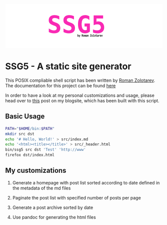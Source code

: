 <p align="center">
    <img src="ssg5.png">
</p>

# SSG5 - A static site generator

This POSIX compliable shell script has been written by [Roman
Zolotarev](https://www.romanzolotarev.com/). The documentation for this project
can be found [here](https://www.romanzolotarev.com/ssg.html)

In order to have a look at my personal customizations and usage, please head
over to [this](https://fmash16.github.io/content/posts/ssg5_site.html) post on
my blogsite, which has been built with this script.

## Basic Usage

```bash
PATH="$HOME/bin:$PATH"
mkdir src dst
echo '# Hello, World!' > src/index.md
echo '<html><title></title>' > src/_header.html
bin/ssg5 src dst 'Test' 'http://www'
firefox dst/index.html
```

## My customizations

1. Generate a homepage with post list sorted according to date defined in the
   metadata of the md files

2. Paginate the post list with specified number of posts per page

3. Generate a post archive sorted by date

4. Use pandoc for generating the html files
